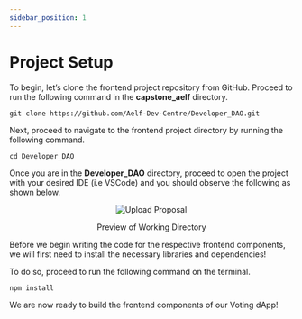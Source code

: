 ```yaml
---
sidebar_position: 1
---
```


# Project Setup
To begin, let’s clone the frontend project repository from GitHub. Proceed to run the following command in the **capstone_aelf** directory.

```
git clone https://github.com/Aelf-Dev-Centre/Developer_DAO.git
```

Next, proceed to navigate to the frontend project directory by running the following command.

```
cd Developer_DAO
```

Once you are in the **Developer_DAO** directory, proceed to open the project with your desired IDE (i.e VSCode) and you should observe the following as shown below.

<p align="center">
<img src="/img/fe-directory.png" alt="Upload Proposal" width=""/>
</p>
<p align="center">Preview of Working Directory</p>

Before we begin writing the code for the respective frontend components, we will first need to install the necessary libraries and dependencies!

To do so, proceed to run the following command on the terminal.

```
npm install
```

We are now ready to build the frontend components of our Voting dApp!